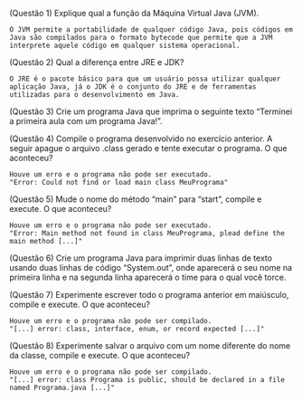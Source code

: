 (Questão 1) Explique qual a função da Máquina Virtual Java (JVM).

    O JVM permite a portabilidade de qualquer código Java, pois códigos em Java são compilados para o formato bytecode que permite que a JVM interprete aquele código em qualquer sistema operacional. 
    
(Questão 2) Qual a diferença entre JRE e JDK?

    O JRE é o pacote básico para que um usuário possa utilizar qualquer aplicação Java, já o JDK é o conjunto do JRE e de ferramentas utilizadas para o desenvolvimento em Java.

(Questão 3) Crie um programa Java que imprima o seguinte texto “Terminei a primeira aula com um programa Java!”.

(Questão 4) Compile o programa desenvolvido no exercício anterior. A seguir apague o arquivo .class gerado e tente executar o programa. O que aconteceu?

    Houve um erro e o programa não pode ser executado. 
    "Error: Could not find or load main class MeuPrograma"

(Questão 5) Mude o nome do método “main” para “start”, compile e execute. O que aconteceu?

    Houve um erro e o programa não pode ser executado.
    "Error: Main method not found in class MeuPrograma, plead define the main method [...]"

(Questão 6) Crie um programa Java para imprimir duas linhas de texto usando duas linhas de código “System.out”, onde aparecerá o seu nome na primeira linha e na segunda linha aparecerá o time para o qual você torce.

(Questão 7) Experimente escrever todo o programa anterior em maiúsculo, compile e execute. O que aconteceu?

    Houve um erro e o programa não pode ser compilado.
    "[...] error: class, interface, enum, or record expected [...]"

(Questão 8) Experimente salvar o arquivo com um nome diferente do nome da classe, compile e execute. O que aconteceu?

    Houve um erro e o programa não pode ser compilado.
    "[...] error: class Programa is public, should be declared in a file named Programa.java [...]"

